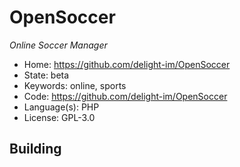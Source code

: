 # OpenSoccer

_Online Soccer Manager_

- Home: https://github.com/delight-im/OpenSoccer
- State: beta
- Keywords: online, sports
- Code: https://github.com/delight-im/OpenSoccer
- Language(s): PHP
- License: GPL-3.0

## Building

